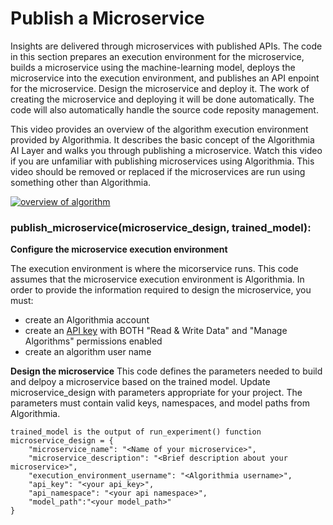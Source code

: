 # Publish a Microservice 

Insights are delivered through microservices with published APIs. The code in this section prepares an execution environment for the microservice, builds a microservice using the machine-learning model, deploys the microservice into the execution environment, and publishes an API enpoint for the microservice. Design the microservice and deploy it. The work of creating the microservice and deploying it will be done automatically. The code will also automatically handle the source code reposity management.

This video provides an overview of the algorithm execution environment provided by Algorithmia. It describes the basic concept of the Algorithmia AI Layer and walks you through publishing a microservice. Watch this video if you are unfamiliar with publishing microservices using Algorithmia. This video should be removed or replaced if the microservices are run using something other than Algorithmia.

[![overview of algorithm](https://img.youtube.com/vi/56yt2Bouq0o/0.jpg)](https://www.youtube.com/watch?v=56yt2Bouq0o)

### publish_microservice(microservice_design, trained_model):

__Configure the microservice execution environment__

The execution environment is where the micorservice runs. This code assumes that the microservice execution environment is Algorithmia.  In order to provide the information required to design the microservice, you must:
- create an Algorithmia account
- create an <a href = "https://algorithmia.com/signin#credentials"> API key</a> with BOTH "Read & Write Data" and "Manage Algorithms" permissions enabled
- create an algorithm user name

__Design the microservice__
This code defines the parameters needed to build and delpoy a microservice based on the trained model. Update microservice_design with parameters appropriate for your project. The parameters must contain valid keys, namespaces, and model paths from Algorithmia.

```
trained_model is the output of run_experiment() function
microservice_design = {
    "microservice_name": "<Name of your microservice>",
    "microservice_description": "<Brief description about your microservice>",
    "execution_environment_username": "<Algorithmia username>",
    "api_key": "<your api_key>",
    "api_namespace": "<your api namespace>",   
    "model_path":"<your model_path>"
}

```